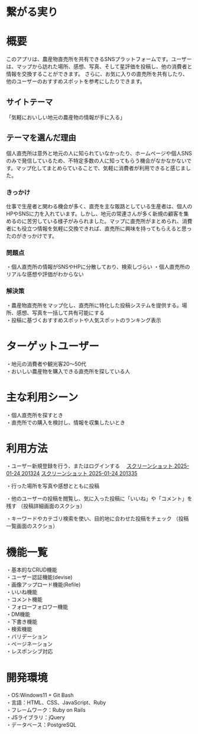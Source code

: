 # 繋がる実り

# 概要
このアプリは、農産物直売所を共有できるSNSプラットフォームです。ユーザーは、マップから訪れた場所、感想、写真、そして星評価を投稿し、他の消費者と情報を交換することができます。
さらに、お気に入りの直売所を共有したり、他のユーザーのおすすめスポットを参考にしたりできます。

## サイトテーマ
「気軽においしい地元の農産物の情報が手に入る」

## テーマを選んだ理由
個人直売所は意外と地元の人に知られていなかったり、ホームページや個人SNSのみで発信しているため、不特定多数の人に知ってもらう機会がなかなかないです。マップ化してまとめらていることで、気軽に消費者が利用できると感じました。

### きっかけ
仕事で生産者と関わる機会が多く、直売を主な販路としている生産者は、個人のHPやSNSに力を入れています。しかし、地元の常連さんが多く新規の顧客を集めるのに苦労している様子がみられました。マップに直売所がまとめられ、消費者にも役立つ情報を気軽に交換できれば、直売所に興味を持ってもらえると思ったのがきっかけです。

### 問題点
・個人直売所の情報がSNSやHPに分散しており、検索しづらい
・個人直売所のリアルな感想や評価がわからない  

### 解決策
・農産物直売所をマップ化し、直売所に特化した投稿システムを提供する。場所、感想、写真を一括して共有可能にする  
・投稿に基づくおすすめスポットや人気スポットのランキング表示  

# ターゲットユーザー
・地元の消費者や観光客20～50代  
・おいしい農産物を購入できる直売所を探している人  

# 主な利用シーン
・個人直売所を探すとき  
・直売所での購入を検討し、情報を収集したいとき　  

# 利用方法
・ユーザー新規登録を行う、またはログインする　
[スクリーンショット 2025-01-24 201324](https://github.com/user-attachments/assets/e52b3b6f-446e-41a9-814d-0fda2dfa95e5)
[スクリーンショット 2025-01-24 201335](https://github.com/user-attachments/assets/37bcebb2-44de-4a1a-adee-433996ff3318)

・行った場所を写真や感想とともに投稿



・他のユーザーの投稿を閲覧し、気に入った投稿に「いいね」や「コメント」を残す
（投稿詳細画面のスクショ）

・キーワードやカテゴリ検索を使い、目的地に合わせた投稿をチェック
（投稿一覧画面のスクショ）  

# 機能一覧
・基本的なCRUD機能  
・ユーザー認証機能(devise)  
・画像アップロード機能(Refile)  
・いいね機能  
・コメント機能  
・フォローフォロワー機能  
・DM機能  
・下書き機能  
・検索機能  
・バリデーション  
・ページネーション  
・レスポンシブ対応    

# 開発環境
・OS:Windows11 + Git Bash  
・言語：HTML、CSS、JavaScript、Ruby  
・フレームワーク：Ruby on Rails  
・JSライブラリ：jQuery  
・データベース：PostgreSQL  
